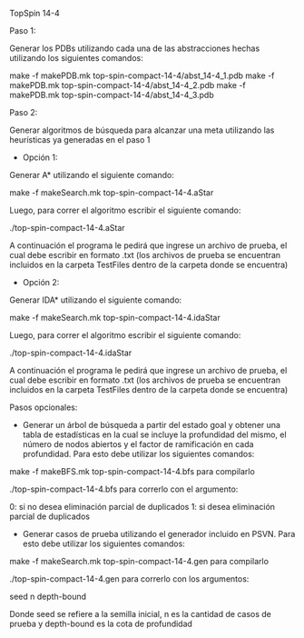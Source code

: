 TopSpin 14-4


Paso 1: 

Generar los PDBs utilizando cada una de las abstracciones hechas utilizando los siguientes comandos:

make -f makePDB.mk top-spin-compact-14-4/abst_14-4_1.pdb
make -f makePDB.mk top-spin-compact-14-4/abst_14-4_2.pdb
make -f makePDB.mk top-spin-compact-14-4/abst_14-4_3.pdb


Paso 2:

Generar algoritmos de búsqueda para alcanzar una meta utilizando las heurísticas ya generadas en el paso 1

- Opción 1: 

Generar A* utilizando el siguiente comando:

make -f makeSearch.mk top-spin-compact-14-4.aStar 

Luego, para correr el algoritmo escribir el siguiente comando:

./top-spin-compact-14-4.aStar

A continuación el programa le pedirá que ingrese un archivo de prueba, el cual debe escribir en formato .txt (los archivos de prueba se encuentran incluidos en la carpeta TestFiles dentro de la carpeta donde se encuentra)

- Opción 2:

Generar IDA* utilizando el siguiente comando:

make -f makeSearch.mk top-spin-compact-14-4.idaStar 

Luego, para correr el algoritmo escribir el siguiente comando:

./top-spin-compact-14-4.idaStar

A continuación el programa le pedirá que ingrese un archivo de prueba, el cual debe escribir en formato .txt (los archivos de prueba se encuentran incluidos en la carpeta TestFiles dentro de la carpeta donde se encuentra)


Pasos opcionales:

- Generar un árbol de búsqueda a partir del estado goal y obtener una tabla de estadísticas en la cual se incluye la profundidad del mismo, el número de nodos abiertos y el factor de ramificación en cada profundidad. Para esto debe utilizar los siguientes comandos:

make -f makeBFS.mk top-spin-compact-14-4.bfs para compilarlo

./top-spin-compact-14-4.bfs para correrlo con el argumento:

0: si no desea eliminación parcial de duplicados 
1: si desea eliminación parcial de duplicados 


- Generar casos de prueba utilizando el generador incluido en PSVN. Para esto debe utilizar los siguientes comandos:

make -f makeSearch.mk top-spin-compact-14-4.gen para compilarlo

./top-spin-compact-14-4.gen para correrlo con los argumentos:

seed n depth-bound

Donde seed se refiere a la semilla inicial, n es la cantidad de casos de prueba y depth-bound es la cota de profundidad



